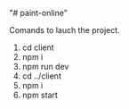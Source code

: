 "# paint-online" 

Comands to lauch the project.

1. cd client
2. npm i
3. npm run dev
4. cd ../client
5. npm i
6. npm start
